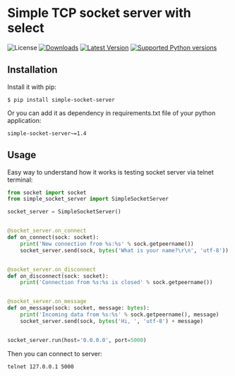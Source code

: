 # Simple TCP socket server with select

![License](https://img.shields.io/badge/License-BSD%203--Clause-green)
[![Downloads](https://img.shields.io/pypi/dm/simple-socket-server.svg?color=orange)](https://pypi.python.org/pypi/simple-socket-server)
[![Latest Version](https://img.shields.io/pypi/v/simple-socket-server.svg)](https://pypi.python.org/pypi/simple-socket-server)
[![Supported Python versions](https://img.shields.io/pypi/pyversions/simple-socket-server.svg)](https://pypi.python.org/pypi/simple-socket-server)

## Installation

Install it with pip:

```shell
$ pip install simple-socket-server
```

Or you can add it as dependency in requirements.txt file of your python application:

```
simple-socket-server~=1.4
```

## Usage

Easy way to understand how it works is testing socket server via telnet terminal:

```python
from socket import socket
from simple_socket_server import SimpleSocketServer

socket_server = SimpleSocketServer()


@socket_server.on_connect
def on_connect(sock: socket):
    print('New connection from %s:%s' % sock.getpeername())
    socket_server.send(sock, bytes('What is your name?\r\n', 'utf-8'))


@socket_server.on_disconnect
def on_disconnect(sock: socket):
    print('Connection from %s:%s is closed' % sock.getpeername())


@socket_server.on_message
def on_message(sock: socket, message: bytes):
    print('Incoming data from %s:%s' % sock.getpeername(), message)
    socket_server.send(sock, bytes('Hi, ', 'utf-8') + message)


socket_server.run(host='0.0.0.0', port=5000)

```

Then you can connect to server:

```shell
telnet 127.0.0.1 5000
```
